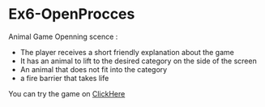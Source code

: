 # Ex6-OpenProcces

Animal Game Openning scence :
* The player receives a short friendly explanation about the game
* It has an animal to lift to the desired category on the side of the screen
* An animal that does not fit into the category
* a fire barrier that takes life

You can try the game on [ClickHere](https://liron02319.itch.io/ex6-openprocess)


